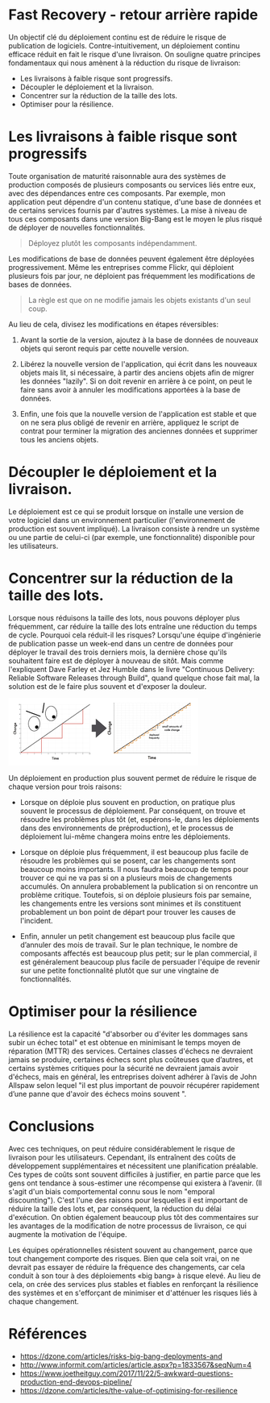 # Fast Recovery - retour arrière rapide


Un objectif clé du déploiement continu est de réduire le risque de publication de logiciels. Contre-intuitivement, un déploiement continu efficace réduit en fait le risque d'une livraison. On souligne quatre principes fondamentaux qui nous amènent à la réduction du risque de livraison:

* Les livraisons à faible risque sont progressifs.
* Découpler le déploiement et la livraison.
* Concentrer sur la réduction de la taille des lots.
* Optimiser pour la résilience.


# Les livraisons à faible risque sont progressifs
Toute organisation de maturité raisonnable aura des systèmes de production composés de plusieurs composants ou services liés entre eux, avec des dépendances entre ces composants. Par exemple, mon application peut dépendre d'un contenu statique, d'une base de données et de certains services fournis par d'autres systèmes. La mise à niveau de tous ces composants dans une version Big-Bang est le moyen le plus risqué de déployer de nouvelles fonctionnalités.

> Déployez plutôt les composants indépendamment.

Les modifications de base de données peuvent également être déployées progressivement. Même les entreprises comme Flickr, qui déploient plusieurs fois par jour, ne déploient pas fréquemment les modifications de bases de données. 

>La règle est que on ne modifie jamais les objets existants d'un seul coup. 

Au lieu de cela, divisez les modifications en étapes réversibles:

1. Avant la sortie de la version, ajoutez à la base de données de nouveaux objets qui seront requis par cette nouvelle version.

2. Libérez la nouvelle version de l'application, qui écrit dans les nouveaux objets mais lit, si nécessaire, à partir des anciens objets afin de migrer les données "lazily". Si on doit revenir en arrière à ce point, on peut le faire sans avoir à annuler les modifications apportées à la base de données.

3. Enfin, une fois que la nouvelle version de l'application est stable et que on ne sera plus obligé de revenir en arrière, appliquez le script de contrat pour terminer la migration des anciennes données et supprimer tous les anciens objets.

# Découpler le déploiement et la livraison.

Le déploiement est ce qui se produit lorsque on installe une version de votre logiciel dans un environnement particulier (l'environnement de production est souvent impliqué). La livraison consiste à rendre un système ou une partie de celui-ci (par exemple, une fonctionnalité) disponible pour les utilisateurs.

# Concentrer sur la réduction de la taille des lots.

Lorsque nous réduisons la taille des lots, nous pouvons déployer plus fréquemment, car réduire la taille des lots entraîne une réduction du temps de cycle. Pourquoi cela réduit-il les risques? Lorsqu'une équipe d'ingénierie de publication passe un week-end dans un centre de données pour déployer le travail des trois derniers mois, la dernière chose qu'ils souhaitent faire est de déployer à nouveau de sitôt. Mais comme l'expliquent Dave Farley et Jez Humble dans le livre "Continuous Delivery: Reliable Software Releases through Build", quand quelque chose fait mal, la solution est de le faire plus souvent et d'exposer la douleur.

![Kibana Dev Tools](/batch-size.png)

Un déploiement en production plus souvent permet de réduire le risque de chaque version pour trois raisons:

* Lorsque on déploie plus souvent en production, on pratique plus souvent le processus de déploiement. Par conséquent, on trouve et résoudre les problèmes plus tôt (et, espérons-le, dans les déploiements dans des environnements de préproduction), et le processus de déploiement lui-même changera moins entre les déploiements.

* Lorsque on déploie plus fréquemment, il est beaucoup plus facile de résoudre les problèmes qui se posent, car les changements sont beaucoup moins importants. Il nous faudra beaucoup de temps pour trouver ce qui ne va pas si on a plusieurs mois de changements accumulés. On annulera probablement la publication si on rencontre un problème critique. Toutefois, si on déploie plusieurs fois par semaine, les changements entre les versions sont minimes et ils constituent probablement un bon point de départ pour trouver les causes de l'incident.

* Enfin, annuler un petit changement est beaucoup plus facile que d’annuler des mois de travail. Sur le plan technique, le nombre de composants affectés est beaucoup plus petit; sur le plan commercial, il est généralement beaucoup plus facile de persuader l'équipe de revenir sur une petite fonctionnalité plutôt que sur une vingtaine de fonctionnalités.

# Optimiser pour la résilience

La résilience est la capacité "d'absorber ou d'éviter les dommages sans subir un échec total" et est obtenue en minimisant le temps moyen de réparation (MTTR) des services. Certaines classes d'échecs ne devraient jamais se produire, certaines échecs sont plus coûteuses que d’autres, et certains systèmes critiques pour la sécurité ne devraient jamais avoir d'échecs, mais en général, les entreprises doivent adhérer à l’avis de John Allspaw selon lequel "il est plus important de pouvoir récupérer rapidement d’une panne que d'avoir des échecs moins souvent ".

# Conclusions

Avec ces techniques, on peut réduire considérablement le risque de livraison pour les utilisateurs. Cependant, ils entraînent des coûts de développement supplémentaires et nécessitent une planification préalable. Ces types de coûts sont souvent difficiles à justifier, en partie parce que les gens ont tendance à sous-estimer une récompense qui existera à l’avenir. (Il s'agit d'un biais comportemental connu sous le nom "emporal discounting"). C'est l'une des raisons pour lesquelles il est important de réduire la taille des lots et, par conséquent, la réduction du délai d'exécution. On obtien également beaucoup plus tôt des commentaires sur les avantages de la modification de notre processus de livraison, ce qui augmente la motivation de l'équipe.

Les équipes opérationnelles résistent souvent au changement, parce que tout changement comporte des risques. Bien que cela soit vrai, on ne devrait pas essayer de réduire la fréquence des changements, car cela conduit à son tour à des déploiements «big bang» à risque elevé. Au lieu de cela, on crée des services plus stables et fiables en renforçant la résilience des systèmes et en s'efforçant de minimiser et d'atténuer les risques liés à chaque changement.

# Références

* https://dzone.com/articles/risks-big-bang-deployments-and
* http://www.informit.com/articles/article.aspx?p=1833567&seqNum=4
* https://www.joetheitguy.com/2017/11/22/5-awkward-questions-production-end-devops-pipeline/
* https://dzone.com/articles/the-value-of-optimising-for-resilience
